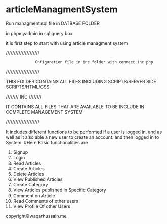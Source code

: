 # articleManagmentSystem

Run managment.sql file in DATBASE FOLDER

in phpmyadmin in sql query box

it is first step to start with using article managment system



/////////////////////
                 
                 Cnfiguration file in inc folder with connect.inc.php

/////////////////////


THIS FOLDER CONTAINS ALL FILES INCLUDING SCRIPTS/SERVER SIDE SCRIPTS/HTML/CSS

////////  INC ////////

IT CONTAINS ALL FILES THAT ARE AVAILABLE TO BE INCLUDE IN COMPLETE MANAGEMENT SYSTEM

/////////////////////

It includes different functions to be performed if a user is logged in. and as well as it also able a new user to create an account. and then logged in to System. 
#Here Basic functionalities are  
1. Signup  
2. Login  
3. Read Articles  
4. Create Articles 
5. Delete Articles
6. View Published Articles 
7. Create Category  
8. View Articles published in Specific Category 
9. Comment on Article 
10. Read Comments of other users  
11. View Profile Of other Users

copyright©waqarhussain.me 
